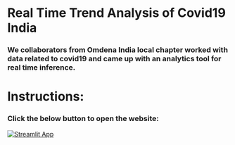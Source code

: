 # Real Time Trend Analysis of Covid19 India

### We collaborators from Omdena India local chapter worked with data related to covid19 and came up with an analytics tool for real time inference.

# Instructions:

### Click the below button to open the website:
[![Streamlit App](https://static.streamlit.io/badges/streamlit_badge_black_white.svg)](https://share.streamlit.io/suriya-it19/deployed_covid_analysis/app.py)
    

